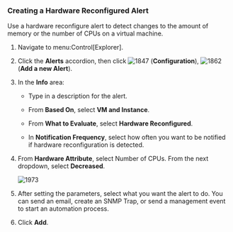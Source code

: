 ### Creating a Hardware Reconfigured Alert

Use a hardware reconfigure alert to detect changes to the amount of
memory or the number of CPUs on a virtual machine.

1.  Navigate to menu:Control\[Explorer\].

2.  Click the **Alerts** accordion, then click ![1847](../images/1847.png)
    (**Configuration**), ![1862](../images/1862.png) (**Add a new
    Alert**).

3.  In the **Info** area:

      - Type in a description for the alert.

      - From **Based On**, select **VM and Instance**.

      - From **What to Evaluate**, select **Hardware Reconfigured**.

      - In **Notification Frequency**, select how often you want to be
        notified if hardware reconfiguration is detected.

4.  From **Hardware Attribute**, select Number of CPUs. From the next
    dropdown, select **Decreased**.

    ![1973](../images/1973.png)

5.  After setting the parameters, select what you want the alert to do.
    You can send an email, create an SNMP Trap, or send a management
    event to start an automation process.

6.  Click **Add**.
